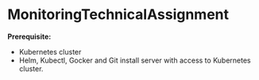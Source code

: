 # MonitoringTechnicalAssignment

**Prerequisite:**

* Kubernetes cluster
* Helm, Kubectl, Gocker and Git install server with access to Kubernetes cluster.

